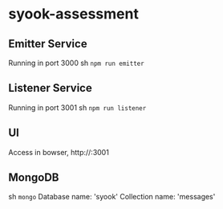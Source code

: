 # syook-assessment

## Emitter Service
Running in port 3000
sh `npm run emitter`

## Listener Service
Running in port 3001
sh `npm run listener`

## UI
Access in bowser, http://<ip-address>:3001

## MongoDB
sh `mongo`
Database name: 'syook'
Collection name: 'messages'
